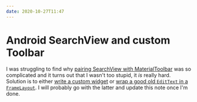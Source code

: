```yaml
---
date: 2020-10-27T11:47
---
```


# Android SearchView and custom Toolbar

I was struggling to find why [pairing SearchView with MaterialToolbar](https://twitter.com/MSF_Jarvis/status/1320862481741303809) was so complicated and it turns out that I wasn't too stupid, it *is* really hard. Solution is to either [write a custom widget](https://twitter.com/saketme/status/1320866731729035266) or [wrap a good old `EditText` in a `FrameLayout`](https://twitter.com/its_sasikanth/status/1320875341758353408). I will probably go with the latter and update this note once I'm done.

